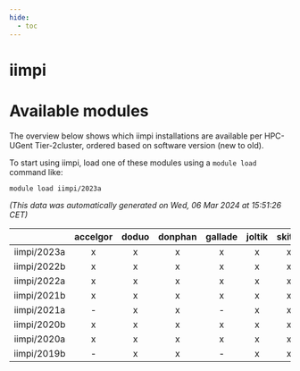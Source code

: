 ```yaml
---
hide:
  - toc
---
```


iimpi
=====

# Available modules


The overview below shows which iimpi installations are available per HPC-UGent Tier-2cluster, ordered based on software version (new to old).

To start using iimpi, load one of these modules using a `module load` command like:

```shell
module load iimpi/2023a
```

*(This data was automatically generated on Wed, 06 Mar 2024 at 15:51:26 CET)*  

| |accelgor|doduo|donphan|gallade|joltik|skitty|
| :---: | :---: | :---: | :---: | :---: | :---: | :---: |
|iimpi/2023a|x|x|x|x|x|x|
|iimpi/2022b|x|x|x|x|x|x|
|iimpi/2022a|x|x|x|x|x|x|
|iimpi/2021b|x|x|x|x|x|x|
|iimpi/2021a|-|x|x|-|x|x|
|iimpi/2020b|x|x|x|x|x|x|
|iimpi/2020a|x|x|x|x|x|x|
|iimpi/2019b|-|x|x|-|x|x|
